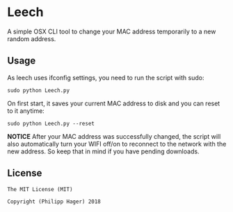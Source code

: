 # Leech
A simple OSX CLI tool to change your MAC address temporarily to a new random address.

## Usage
As leech uses ifconfig settings, you need to run the script with sudo:
```
sudo python Leech.py
```
On first start, it saves your current MAC address to disk and you can reset to it anytime:
```
sudo python Leech.py --reset
```
**NOTICE** After your MAC address was successfully changed, the script will also automatically turn your WIFI off/on to reconnect to the network with the new address. So keep that in mind if you have pending downloads.

## License
```
The MIT License (MIT)

Copyright (Philipp Hager) 2018
```
